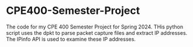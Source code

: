# CPE400-Semester-Project

The code for my CPE 400 Semester Project for Spring 2024.
THis python script uses the dpkt to parse packet capture files and extract IP addresses. The IPinfo API is used to examine these IP addresses.
